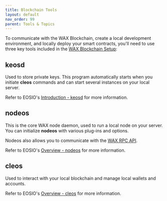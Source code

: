 ```yaml
---
title: Blockchain Tools
layout: default
nav_order: 99
parent: Tools & Topics
---
```


To communicate with the WAX Blockchain, create a local development environment, and locally deploy your smart contracts, you'll need to use three key tools included in the [WAX Blockchain Setup](/docs/blockchain_setup):

## keosd

Used to store private keys. This program automatically starts when you initiate **cleos** commands and can start several instances on your local server.

Refer to EOSIO's <a href="https://developers.eos.io/keosd/dev-docs/" target="_blank">Introduction - keosd</a> for more information.

## nodeos 

This is the core WAX node daemon, used to run a local node on your server. You can initialize **nodeos** with various plug-ins and options.

Nodeos also allows you to communicate with the [WAX RPC API](/docs/blockchain_api).

Refer to EOSIO's <a href="https://developers.eos.io/eosio-nodeos/dev-docs/" target="_blank">Overview - nodeos</a> for more information.

## cleos

Used to interact with your local blockchain and manage local wallets and accounts.

Refer to EOSIO's <a href="https://developers.eos.io/eosio-cleos/docs" target="_blank">Overview - cleos</a> for more information.
